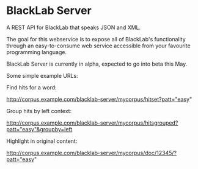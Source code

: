 BlackLab Server
===============

A REST API for BlackLab that speaks JSON and XML.

The goal for this webservice is to expose all of BlackLab's functionality through an easy-to-consume web service accessible from your favourite programming language.

BlackLab Server is currently in alpha, expected to go into beta this May.


Some simple example URLs:

Find hits for a word:

  http://corpus.example.com/blacklab-server/mycorpus/hitset?patt="easy"

Group hits by left context:

  http://corpus.example.com/blacklab-server/mycorpus/hitsgrouped?patt="easy"&groupby=left

Highlight in original content:

  http://corpus.example.com/blacklab-server/mycorpus/doc/12345/?patt="easy"

